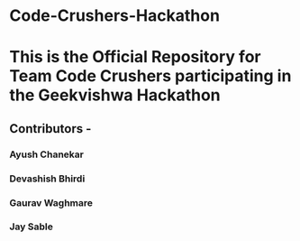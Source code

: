 # Code-Crushers-Hackathon

# This is the Official Repository for Team Code Crushers participating in the Geekvishwa Hackathon

## Contributors -
### Ayush Chanekar
### Devashish Bhirdi
### Gaurav Waghmare
### Jay Sable
